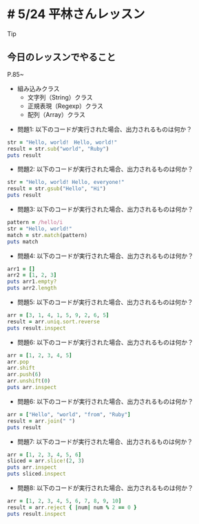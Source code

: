 
# # 5/24 平林さんレッスン

> [!TIP]
> 
> ## 今日のレッスンでやること
> P.85~
> 
> - 組み込みクラス
>   - 文字列（String）クラス
>   - 正規表現（Regexp）クラス
>   - 配列（Array）クラス


- 問題1: 以下のコードが実行された場合、出力されるものは何か？
```ruby
str = "Hello, world!　Hello, world!"
result = str.sub("world", "Ruby")
puts result
```

- 問題2: 以下のコードが実行された場合、出力されるものは何か？
```ruby
str = "Hello, world! Hello, everyone!"
result = str.gsub("Hello", "Hi")
puts result
```

- 問題3: 以下のコードが実行された場合、出力されるものは何か？
```ruby
pattern = /hello/i
str = "Hello, world!"
match = str.match(pattern)
puts match
```

- 問題4: 以下のコードが実行された場合、出力されるものは何か？
```ruby
arr1 = []
arr2 = [1, 2, 3]
puts arr1.empty?
puts arr2.length
```

- 問題5: 以下のコードが実行された場合、出力されるものは何か？
```ruby
arr = [3, 1, 4, 1, 5, 9, 2, 6, 5]
result = arr.uniq.sort.reverse
puts result.inspect
```

- 問題6: 以下のコードが実行された場合、出力されるものは何か？
```ruby
arr = [1, 2, 3, 4, 5]
arr.pop
arr.shift
arr.push(6)
arr.unshift(0)
puts arr.inspect
```

- 問題6: 以下のコードが実行された場合、出力されるものは何か？
```ruby
arr = ["Hello", "world", "from", "Ruby"]
result = arr.join(" ")
puts result
```

- 問題7: 以下のコードが実行された場合、出力されるものは何か？
```ruby
arr = [1, 2, 3, 4, 5, 6]
sliced = arr.slice!(2, 3)
puts arr.inspect
puts sliced.inspect
```

- 問題8: 以下のコードが実行された場合、出力されるものは何か？
```ruby
arr = [1, 2, 3, 4, 5, 6, 7, 8, 9, 10]
result = arr.reject { |num| num % 2 == 0 }
puts result.inspect
```

